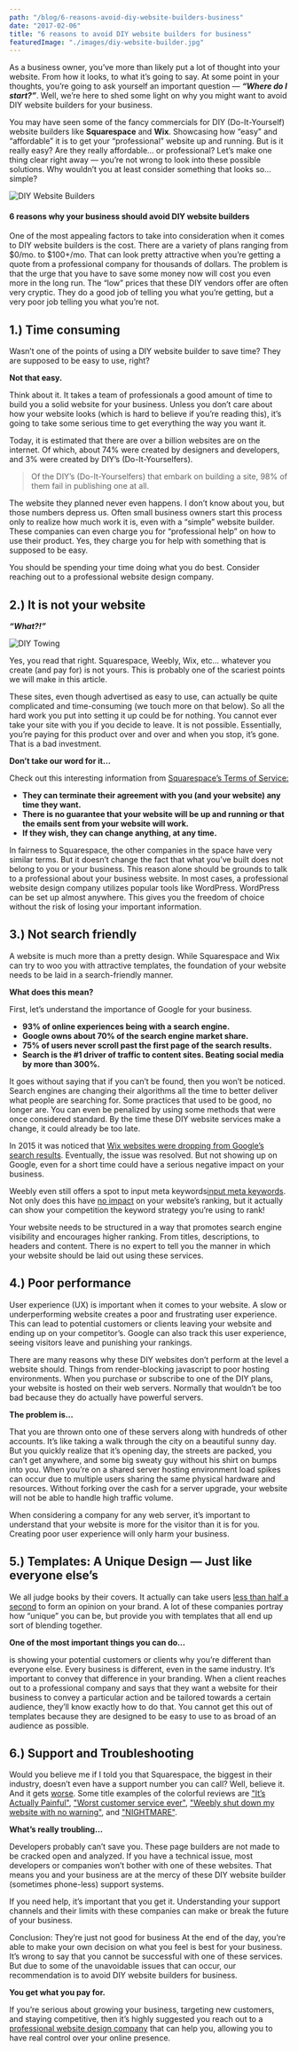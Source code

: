 ```yaml
---
path: "/blog/6-reasons-avoid-diy-website-builders-business"
date: "2017-02-06"
title: "6 reasons to avoid DIY website builders for business"
featuredImage: "./images/diy-website-builder.jpg"
---
```


As a business owner, you’ve more than likely put a lot of thought into your website. From how it looks, to what it’s going to say. At some point in your thoughts, you’re going to ask yourself an important question — **_“Where do I start?”_**. Well, we’re here to shed some light on why you might want to avoid DIY website builders for your business.

You may have seen some of the fancy commercials for DIY (Do-It-Yourself) website builders like **Squarespace** and **Wix**. Showcasing how “easy” and “affordable” it is to get your “professional” website up and running. But is it really easy? Are they really affordable… or professional? Let’s make one thing clear right away — you’re not wrong to look into these possible solutions. Why wouldn’t you at least consider something that looks so… simple?

![DIY Website Builders](./images/diy-website-builder.jpg "DIY Website Builders")

#### 6 reasons why your business should avoid DIY website builders

One of the most appealing factors to take into consideration when it comes to DIY website builders is the cost. There are a variety of plans ranging from $0/mo. to $100+/mo. That can look pretty attractive when you’re getting a quote from a professional company for thousands of dollars. The problem is that the urge that you have to save some money now will cost you even more in the long run. The “low” prices that these DIY vendors offer are often very cryptic. They do a good job of telling you what you’re getting, but a very poor job telling you what you’re not.

## 1.) Time consuming

Wasn’t one of the points of using a DIY website builder to save time? They are supposed to be easy to use, right?

**Not that easy.**

Think about it. It takes a team of professionals a good amount of time to build you a solid website for your business. Unless you don’t care about how your website looks (which is hard to believe if you’re reading this), it’s going to take some serious time to get everything the way you want it.

Today, it is estimated that there are over a billion websites are on the internet. Of which, about 74% were created by designers and developers, and 3% were created by DIY’s (Do-It-Yourselfers).

> Of the DIY’s (Do-It-Yourselfers) that embark on building a site, 98% of them fail in publishing one at all.

The website they planned never even happens. I don’t know about you, but those numbers depress us. Often small business owners start this process only to realize how much work it is, even with a “simple” website builder. These companies can even charge you for “professional help” on how to use their product. Yes, they charge you for help with something that is supposed to be easy.

You should be spending your time doing what you do best. Consider reaching out to a professional website design company.

## 2.) It is not your website

**_“What?!”_**

![DIY Towing](./images/diy-towing.jpg "DIY Towing")

Yes, you read that right. Squarespace, Weebly, Wix, etc… whatever you create (and pay for) is not yours. This is probably one of the scariest points we will make in this article.

These sites, even though advertised as easy to use, can actually be quite complicated and time-consuming (we touch more on that below). So all the hard work you put into setting it up could be for nothing. You cannot ever take your site with you if you decide to leave. It is not possible. Essentially, you’re paying for this product over and over and when you stop, it’s gone. That is a bad investment.

**Don’t take our word for it…**

Check out this interesting information from [Squarespace’s Terms of Service:](https://www.squarespace.com/terms-of-service/ "Squarespace’s Terms of Service")

- **They can terminate their agreement with you (and your website) any time they want.**
- **There is no guarantee that your website will be up and running or that the emails sent from your website will work.**
- **If they wish, they can change anything, at any time.**

In fairness to Squarespace, the other companies in the space have very similar terms. But it doesn’t change the fact that what you’ve built does not belong to you or your business. This reason alone should be grounds to talk to a professional about your business website. In most cases, a professional website design company utilizes popular tools like WordPress. WordPress can be set up almost anywhere. This gives you the freedom of choice without the risk of losing your important information.

## 3.) Not search friendly

A website is much more than a pretty design. While Squarespace and Wix can try to woo you with attractive templates, the foundation of your website needs to be laid in a search-friendly manner.

**What does this mean?**

First, let’s understand the importance of Google for your business.

- **93% of online experiences being with a search engine.**
- **Google owns about 70% of the search engine market share.**
- **75% of users never scroll past the first page of the search results.**
- **Search is the #1 driver of traffic to content sites. Beating social media by more than 300%.**

It goes without saying that if you can’t be found, then you won’t be noticed. Search engines are changing their algorithms all the time to better deliver what people are searching for. Some practices that used to be good, no longer are. You can even be penalized by using some methods that were once considered standard. By the time these DIY website services make a change, it could already be too late.

In 2015 it was noticed that [Wix websites were dropping from Google’s search results](https://www.seroundtable.com/wix-google-deindex-21034.html "Wix websites drop from Google search"). Eventually, the issue was resolved. But not showing up on Google, even for a short time could have a serious negative impact on your business.

Weebly even still offers a spot to input meta keywords[input meta keywords](https://hc.weebly.com/hc/en-us/articles/205678298-Descriptions-and-Keywords "Wix offers meta keywords input"). Not only does this have [no impact](https://webmasters.googleblog.com/2009/09/google-does-not-use-keywords-meta-tag.html "Meta keywords have no impact") on your website’s ranking, but it actually can show your competition the keyword strategy you’re using to rank!

Your website needs to be structured in a way that promotes search engine visibility and encourages higher ranking. From titles, descriptions, to headers and content. There is no expert to tell you the manner in which your website should be laid out using these services.

## 4.) Poor performance

User experience (UX) is important when it comes to your website. A slow or underperforming website creates a poor and frustrating user experience. This can lead to potential customers or clients leaving your website and ending up on your competitor’s. Google can also track this user experience, seeing visitors leave and punishing your rankings.

There are many reasons why these DIY websites don’t perform at the level a website should. Things from render-blocking javascript to poor hosting environments. When you purchase or subscribe to one of the DIY plans, your website is hosted on their web servers. Normally that wouldn’t be too bad because they do actually have powerful servers.

**The problem is…**

That you are thrown onto one of these servers along with hundreds of other accounts. It’s like taking a walk through the city on a beautiful sunny day. But you quickly realize that it’s opening day, the streets are packed, you can’t get anywhere, and some big sweaty guy without his shirt on bumps into you. When you’re on a shared server hosting environment load spikes can occur due to multiple users sharing the same physical hardware and resources. Without forking over the cash for a server upgrade, your website will not be able to handle high traffic volume.

When considering a company for any web server, it’s important to understand that your website is more for the visitor than it is for you. Creating poor user experience will only harm your business.

## 5.) Templates: A Unique Design — Just like everyone else’s

We all judge books by their covers. It actually can take users [less than half a second](https://research.google.com/pubs/pub38315.html "less than half a second") to form an opinion on your brand. A lot of these companies portray how “unique” you can be, but provide you with templates that all end up sort of blending together.

**One of the most important things you can do…**

is showing your potential customers or clients why you’re different than everyone else. Every business is different, even in the same industry. It’s important to convey that difference in your branding. When a client reaches out to a professional company and says that they want a website for their business to convey a particular action and be tailored towards a certain audience, they’ll know exactly how to do that. You cannot get this out of templates because they are designed to be easy to use to as broad of an audience as possible.

## 6.) Support and Troubleshooting

Would you believe me if I told you that Squarespace, the biggest in their industry, doesn’t even have a support number you can call? Well, believe it. And it gets [worse](https://www.trustpilot.com/review/www.squarespace.com "worse"). Some title examples of the colorful reviews are ["It’s Actually Painful"](https://www.trustpilot.com/reviews/56cf2c6e0000ff00093f450f "It’s Actually Painful"), ["Worst customer service ever"](https://www.trustpilot.com/reviews/546c8a7c0000640002b54b01 "Worst customer service ever"), ["Weebly shut down my website with no warning"](https://www.trustpilot.com/reviews/5872c84c8a10310b701df7fe "Weebly shut down my website with no warning"), and ["NIGHTMARE"](https://www.trustpilot.com/reviews/56e7c36b0000ff000945e311 "NIGHTMARE").

**What’s really troubling…**

Developers probably can’t save you. These page builders are not made to be cracked open and analyzed. If you have a technical issue, most developers or companies won’t bother with one of these websites. That means you and your business are at the mercy of these DIY website builder (sometimes phone-less) support systems.

If you need help, it’s important that you get it. Understanding your support channels and their limits with these companies can make or break the future of your business.

Conclusion: They’re just not good for business
At the end of the day, you’re able to make your own decision on what you feel is best for your business. It’s wrong to say that you cannot be successful with one of these services. But due to some of the unavoidable issues that can occur, our recommendation is to avoid DIY website builders for business.

**You get what you pay for.**

If you’re serious about growing your business, targeting new customers, and staying competitive, then it’s highly suggested you reach out to a [professional website design company](http://manawire.com/ "Manawire Website Design") that can help you, allowing you to have real control over your online presence.
